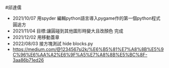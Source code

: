 #邱達儒

- 2021/10/07 用spyder 編輯python語言導入pygame作的第一個python程式  圓追方
- 2021/11/04 目標:讓圓碰到其他圖形時變大且改顏色    完成
- 2021/12/02 用移動蓋章
- 2022/08/03 接方塊測試 hide blocks.py
- https://medium.com/@1234567si2k/%E6%B5%81%E7%A8%8B%E5%9C%96%E6%AA%A2%E6%9F%A5%E7%A8%8B%E5%BC%8F-3aa86b71ed26
